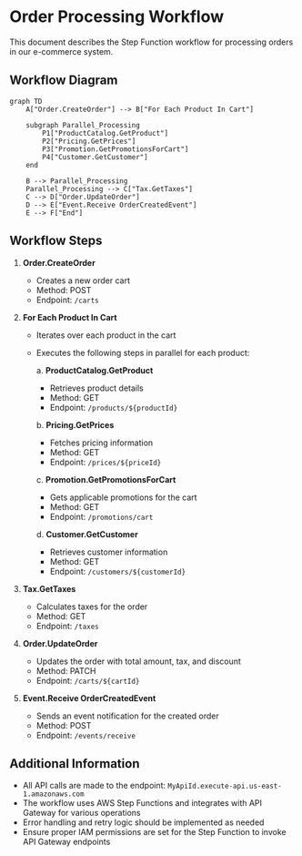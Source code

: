 # Order Processing Workflow

This document describes the Step Function workflow for processing orders in our e-commerce system.

## Workflow Diagram

```mermaid
graph TD
    A["Order.CreateOrder"] --> B["For Each Product In Cart"]
    
    subgraph Parallel_Processing
        P1["ProductCatalog.GetProduct"]
        P2["Pricing.GetPrices"]
        P3["Promotion.GetPromotionsForCart"]
        P4["Customer.GetCustomer"]
    end

    B --> Parallel_Processing
    Parallel_Processing --> C["Tax.GetTaxes"]
    C --> D["Order.UpdateOrder"]
    D --> E["Event.Receive OrderCreatedEvent"]
    E --> F["End"]
```

## Workflow Steps

1. **Order.CreateOrder**
   - Creates a new order cart
   - Method: POST
   - Endpoint: `/carts`

2. **For Each Product In Cart**
   - Iterates over each product in the cart
   - Executes the following steps in parallel for each product:

     a. **ProductCatalog.GetProduct**
     - Retrieves product details
     - Method: GET
     - Endpoint: `/products/${productId}`

     b. **Pricing.GetPrices**
     - Fetches pricing information
     - Method: GET
     - Endpoint: `/prices/${priceId}`

     c. **Promotion.GetPromotionsForCart**
     - Gets applicable promotions for the cart
     - Method: GET
     - Endpoint: `/promotions/cart`

     d. **Customer.GetCustomer**
     - Retrieves customer information
     - Method: GET
     - Endpoint: `/customers/${customerId}`

3. **Tax.GetTaxes**
   - Calculates taxes for the order
   - Method: GET
   - Endpoint: `/taxes`

4. **Order.UpdateOrder**
   - Updates the order with total amount, tax, and discount
   - Method: PATCH
   - Endpoint: `/carts/${cartId}`

5. **Event.Receive OrderCreatedEvent**
   - Sends an event notification for the created order
   - Method: POST
   - Endpoint: `/events/receive`

## Additional Information

- All API calls are made to the endpoint: `MyApiId.execute-api.us-east-1.amazonaws.com`
- The workflow uses AWS Step Functions and integrates with API Gateway for various operations
- Error handling and retry logic should be implemented as needed
- Ensure proper IAM permissions are set for the Step Function to invoke API Gateway endpoints
